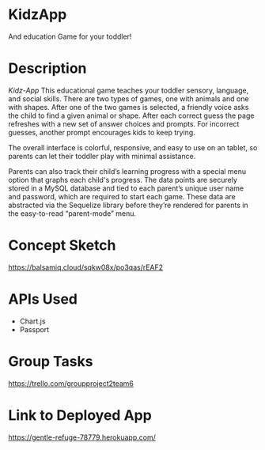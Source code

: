 # KidzApp
And education Game for your toddler!

# Description
*Kidz-App* This educational game teaches your toddler sensory, language, and social skills. There are two types of games, one with animals and one with shapes. After one of the two games is selected, a friendly voice asks the child to find a given animal or shape. After each correct guess the page refreshes with a new set of answer choices and prompts. For incorrect guesses, another prompt encourages kids to keep trying. 

The overall interface is colorful, responsive, and easy to use on an tablet, so parents can let their toddler play with minimal assistance. 

Parents can also track their child’s learning progress with a special menu option that graphs each child's progress. The data points are securely stored in a MySQL database and tied to each parent’s unique user name and password, which are required to start each game. These data are abstracted via the Sequelize library before they’re rendered for parents in the easy-to-read “parent-mode” menu.

# Concept Sketch 
https://balsamiq.cloud/sqkw08x/po3qas/rEAF2

# APIs Used
* Chart.js
* Passport

# Group Tasks
https://trello.com/groupproject2team6

# Link to Deployed App
https://gentle-refuge-78779.herokuapp.com/
